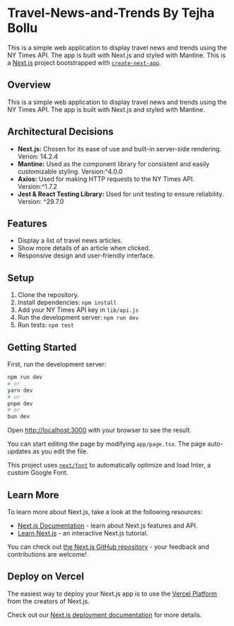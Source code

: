 
# Travel-News-and-Trends By Tejha Bollu
This is a simple web application to display travel news and trends using the NY Times API. The app is built with Next.js and styled with Mantine.
This is a [Next.js](https://nextjs.org/) project bootstrapped with [`create-next-app`](https://github.com/vercel/next.js/tree/canary/packages/create-next-app).

## Overview
This is a simple web application to display travel news and trends using the NY Times API.
The app is built with Next.js and styled with Mantine.

## Architectural Decisions
- **Next.js:** Chosen for its ease of use and built-in server-side rendering. Verion: 14.2.4
- **Mantine:** Used as the component library for consistent and easily customizable styling. Version:^4.0.0
- **Axios:** Used for making HTTP requests to the NY Times API. Version:^1.7.2
- **Jest & React Testing Library:** Used for unit testing to ensure reliability. Version: ^29.7.0

## Features
- Display a list of travel news articles.
- Show more details of an article when clicked.
- Responsive design and user-friendly interface.

## Setup
1. Clone the repository.
2. Install dependencies: `npm install`
3. Add your NY Times API key in `lib/api.js`
4. Run the development server: `npm run dev`
5. Run tests: `npm test`



## Getting Started


First, run the development server:

```bash
npm run dev
# or
yarn dev
# or
pnpm dev
# or
bun dev
```

Open [http://localhost:3000](http://localhost:3001) with your browser to see the result.

You can start editing the page by modifying `app/page.tsx`. The page auto-updates as you edit the file.

This project uses [`next/font`](https://nextjs.org/docs/basic-features/font-optimization) to automatically optimize and load Inter, a custom Google Font.

## Learn More

To learn more about Next.js, take a look at the following resources:

- [Next.js Documentation](https://nextjs.org/docs) - learn about Next.js features and API.
- [Learn Next.js](https://nextjs.org/learn) - an interactive Next.js tutorial.

You can check out [the Next.js GitHub repository](https://github.com/vercel/next.js/) - your feedback and contributions are welcome!

## Deploy on Vercel

The easiest way to deploy your Next.js app is to use the [Vercel Platform](https://vercel.com/new?utm_medium=default-template&filter=next.js&utm_source=create-next-app&utm_campaign=create-next-app-readme) from the creators of Next.js.

Check out our [Next.js deployment documentation](https://nextjs.org/docs/deployment) for more details.
